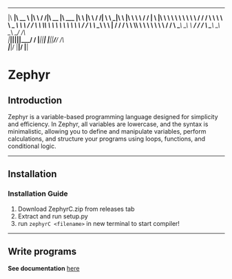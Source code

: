  ________  ________      ___    ___ ________  ________   ___     ___    ___
|\   ____\|\   __  \    |\  \  /  /|\   __  \|\   ___  \|\  \   |\  \  /  /|
\ \  \___|\ \  \|\  \   \ \  \/  / | \  \|\  \ \  \\ \  \ \  \  \ \  \/  / /
 \ \  \    \ \   _  _\   \ \    / / \ \  \\\  \ \  \\ \  \ \  \  \ \    / /
  \ \  \____\ \  \\  \|   \/  /  /   \ \  \\\  \ \  \\ \  \ \  \  /     \/
   \ \_______\ \__\\ _\ __/  / /      \ \_______\ \__\\ \__\ \__\/  /\   \
    \|_______|\|__|\|__|\___/ /        \|_______|\|__| \|__|\|__/__/ /\ __\
                       \|___|/                                  |__|/ \|__|

# Zephyr

## Introduction

Zephyr is a variable-based programming language designed for simplicity and efficiency. In Zephyr, all variables are lowercase, and the syntax is minimalistic, allowing you to define and manipulate variables, perform calculations, and structure your programs using loops, functions, and conditional logic.

---
## Installation

### Installation Guide
1. Download ZephyrC.zip from releases tab
2. Extract and run setup.py
3. run ```zephyrC <filename>``` in new terminal to start compiler! 

---

## Write programs

**See documentation** [here](https://github.com/DeyanM1/Zephyr/blob/main/documentation.md)
